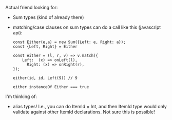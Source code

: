 Actual friend looking for:
- Sum types (kind of already there)
- matching/case clauses on sum types
   can do a call like this (javascript api):

      const Either(e,a) = new Sum({Left: e, Right: a});
      const {Left, Right} = Either

      const either = (l, r, v) => v.match({
          Left:  (x) => onLeft(l),
            Right: (x) => onRight(r),
      });

      either(id, id, Left(9)) // 9

      either instanceOf Either === true

I'm thinking of:
- alias types!  I.e., you can do ItemId = Int,
   and then ItemId type would only validate against other ItemId declarations.
   Not sure this is possible!
